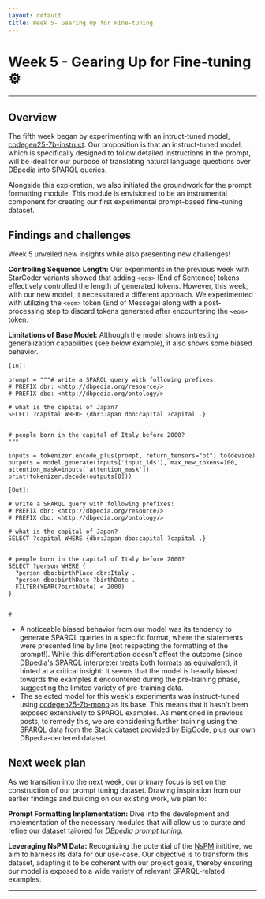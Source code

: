 ```yaml
---
layout: default
title: Week 5- Gearing Up for Fine-tuning
---
```


# Week 5 - Gearing Up for Fine-tuning ⚙️

---

## Overview
The fifth week began by experimenting with an intruct-tuned model, [codegen25-7b-instruct]. Our proposition is that an instruct-tuned model, which is specifically designed to follow detailed instructions in the prompt, will be ideal for our purpose of translating natural language questions over DBpedia into SPARQL queries.

Alongside this exploration, we also initiated the groundwork for the prompt formatting module. This module is envisioned to be an instrumental component for creating our first experimental prompt-based fine-tuning dataset.



## Findings and challenges 

Week 5 unveiled new insights while also presenting new challenges! 

**Controlling Sequence Length:** Our experiments in the previous week with StarCoder variants showed that adding `<eos>` (End of Sentence) tokens effectively controlled the length of generated tokens. However, this week, with our new model, it necessitated a different approach. We experimented with utilizing the `<eom>` token (End of Messege) along with a post-processing step to discard tokens generated after encountering the `<eom>` token. 

**Limitations of Base Model:** 
Although the model shows intresting generalization capabilities (see below example), it also shows some biased behavior. 

`[In]:`
```
prompt = """# write a SPARQL query with following prefixes:
# PREFIX dbr: <http://dbpedia.org/resource/>
# PREFIX dbo: <http://dbpedia.org/ontology/>

# what is the capital of Japan?
SELECT ?capital WHERE {dbr:Japan dbo:capital ?capital .}


# people born in the capital of Italy before 2000?
"""

inputs = tokenizer.encode_plus(prompt, return_tensors="pt").to(device)
outputs = model.generate(inputs['input_ids'], max_new_tokens=100, attention_mask=inputs['attention_mask'])
print(tokenizer.decode(outputs[0]))
```
`[Out]:`
```
# write a SPARQL query with following prefixes:
# PREFIX dbr: <http://dbpedia.org/resource/>
# PREFIX dbo: <http://dbpedia.org/ontology/>

# what is the capital of Japan?
SELECT ?capital WHERE {dbr:Japan dbo:capital ?capital .}


# people born in the capital of Italy before 2000?
SELECT ?person WHERE {
  ?person dbo:birthPlace dbr:Italy .
  ?person dbo:birthDate ?birthDate .
  FILTER(YEAR(?birthDate) < 2000)
}


#
```

-  A noticeable biased behavior from our model was its tendency to generate SPARQL queries in a specific format, where the statements were presented line by line (not respecting the formatting of the prompt!). While this differentiation doesn't affect the outcome (since DBpedia's SPARQL interpreter treats both formats as equivalent), it hinted at a critical insight: It seems that the model is heavily biased towards the examples it encountered during the pre-training phase, suggesting the limited variety of pre-training data.
- The selected model for this week's experiments was instruct-tuned using [codegen25-7b-mono] as its base. This means that it hasn't been exposed extensively to SPARQL examples. As mentioned in previous posts, to remedy this, we are considering further training using the SPARQL data from the Stack dataset provided by BigCode, plus our own DBpedia-centered dataset. 


## Next week plan
As we transition into the next week, our primary focus is set on the construction of our prompt tuning dataset. Drawing inspiration from our earlier findings and building on our existing work, we plan to:

**Prompt Formatting Implementation:** Dive into the development and implementation of the necessary modules that will allow us to curate and refine our dataset tailored for *DBpedia prompt tuning*.

**Leveraging NsPM Data:** Recognizing the potential of the [NsPM] inititive, we aim to harness its data for our use-case. Our objective is to transform this dataset, adapting it to be coherent with our project goals, thereby ensuring our model is exposed to a wide variety of relevant SPARQL-related examples.


----
[codegen25-7b-instruct]: https://huggingface.co/Salesforce/codegen25-7b-instruct
[codegen25-7b-mono]: https://huggingface.co/Salesforce/codegen25-7b-mono
[NsPM]: https://github.com/dbpedia/neural-qa